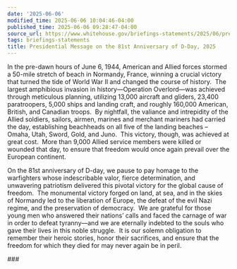```yaml
---
date: '2025-06-06'
modified_time: 2025-06-06 10:04:46-04:00
published_time: 2025-06-06 09:28:47-04:00
source_url: https://www.whitehouse.gov/briefings-statements/2025/06/presidential-message-on-the-81st-anniversary-of-d-day-2025/
tags: briefings-statements
title: Presidential Message on the 81st Anniversary of D-Day, 2025
---
```

 
In the pre-dawn hours of June 6, 1944, American and Allied forces
stormed a 50-mile stretch of beach in Normandy, France, winning a
crucial victory that turned the tide of World War II and changed the
course of history.  The largest amphibious invasion in history—Operation
Overlord—was achieved through meticulous planning, utilizing 13,000
aircraft and gliders, 23,400 paratroopers, 5,000 ships and landing
craft, and roughly 160,000 American, British, and Canadian troops.  By
nightfall, the valiance and intrepidity of the Allied soldiers, sailors,
airmen, marines and merchant mariners had carried the day, establishing
beachheads on all five of the landing beaches – Omaha, Utah, Sword,
Gold, and Juno.  This victory, though, was achieved at great cost.  More
than 9,000 Allied service members were killed or wounded that day, to
ensure that freedom would once again prevail over the European
continent.

On the 81st anniversary of D-day, we pause to pay homage to the
warfighters whose indescribable valor, fierce determination, and
unwavering patriotism delivered this pivotal victory for the global
cause of freedom.  The monumental victory forged on land, at sea, and in
the skies of Normandy led to the liberation of Europe, the defeat of the
evil Nazi regime, and the preservation of democracy.  We are grateful
for those young men who answered their nations’ calls and faced the
carnage of war in order to defeat tyranny—and we are eternally indebted
to the souls who gave their lives in this noble struggle.  It is our
solemn obligation to remember their heroic stories, honor their
sacrifices, and ensure that the freedom for which they died for may
never again be in peril.

\###
